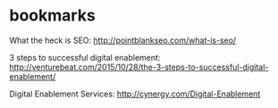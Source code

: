 # bookmarks
What the heck is SEO: http://pointblankseo.com/what-is-seo/

3 steps to successful digital enablement: http://venturebeat.com/2015/10/28/the-3-steps-to-successful-digital-enablement/

Digital Enablement Services: http://cynergy.com/Digital-Enablement
